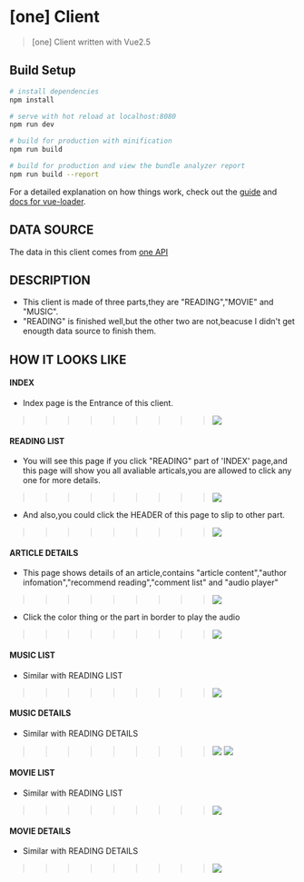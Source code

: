 # [one] Client

> [one] Client written with Vue2.5 <br>

## Build Setup

``` bash
# install dependencies
npm install

# serve with hot reload at localhost:8080
npm run dev

# build for production with minification
npm run build

# build for production and view the bundle analyzer report
npm run build --report
```

For a detailed explanation on how things work, check out the [guide](http://vuejs-templates.github.io/webpack/) and [docs for vue-loader](http://vuejs.github.io/vue-loader).
## DATA SOURCE
The data in this client comes from [one API](https://github.com/jokermonn/-Api/blob/master/ONE~v3.5.0.md)
## DESCRIPTION
- This client is made of three parts,they are "READING","MOVIE" and "MUSIC".
- "READING" is finished well,but the other two are not,beacuse I didn't get enougth data source to finish them.
## HOW IT LOOKS LIKE
#### INDEX
- Index page is the Entrance of this client.
>>>>>>>>>![](https://github.com/jasscia/one/raw/master/shortCut/index.png)
#### READING LIST
- You will see this page if you click "READING" part of 'INDEX' page,and this page will show you all avaliable articals,you are allowed to click any one  for more details.
>>>>>>>>>![](https://github.com/jasscia/one/raw/master/shortCut/reading.png)
- And also,you could click the HEADER of this page to slip to other part.
>>>>>>>>>![](https://github.com/jasscia/one/raw/master/shortCut/reading2.png)
#### ARTICLE DETAILS
- This page shows details of an article,contains "article content","author infomation","recommend reading","comment list" and "audio player"
>>>>>>>>>![](https://github.com/jasscia/one/raw/master/shortCut/reading-detail.png)
- Click the color thing or the part in border to play the audio
>>>>>>>>>![](https://github.com/jasscia/one/raw/master/shortCut/reading-detail2.png)
#### MUSIC LIST
- Similar with READING LIST
>>>>>>>>>![](https://github.com/jasscia/one/raw/master/shortCut/music.png)
#### MUSIC DETAILS
- Similar with READING DETAILS
>>>>>>>>>![](https://github.com/jasscia/one/raw/master/shortCut/music-detail1.png)
>>>>>>>>>![](https://github.com/jasscia/one/raw/master/shortCut/music-detail2.png)
#### MOVIE LIST
- Similar with READING LIST
>>>>>>>>>![](https://github.com/jasscia/one/raw/master/shortCut/movie.png)
#### MOVIE DETAILS
- Similar with READING DETAILS
>>>>>>>>>![](https://github.com/jasscia/one/raw/master/shortCut/movie-detail.png)
